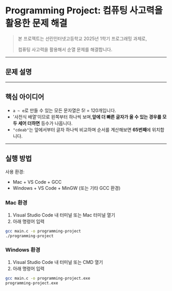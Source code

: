# Programming Project: 컴퓨팅 사고력을 활용한 문제 해결

> 본 프로젝트는 선린인터넷고등학교 2025년 1학기 프로그래밍 과제로,
> 
> 
> 컴퓨팅 사고력을 활용해서 순열 문제를 해결합니다.
> 

---

## 문제 설명


---

## 핵심 아이디어

- `a ~ e`로 만들 수 있는 모든 문자열은 5! = 120개입니다.
- '사전식 배열'이므로 왼쪽부터 하나씩 보며,**앞에 더 빠른 글자가 올 수 있는 경우를 모두 세어 더하면** 등수가 나옵니다.
- `"cdeab"`는 앞에서부터 글자 하나씩 비교하며 순서를 계산해보면 **65번째**에 위치합니다.

---

## 실행 방법

사용 환경:

- Mac + VS Code + GCC
- Windows + VS Code + MinGW (또는 기타 GCC 환경)

### Mac 환경

1. Visual Studio Code 내 터미널 또는 Mac 터미널 열기
2. 아래 명령어 입력

```bash
gcc main.c -o programming-project
./programming-project

```

### Windows 환경

1. Visual Studio Code 내 터미널 또는 CMD 열기
2. 아래 명령어 입력

```bash
gcc main.c -o programming-project.exe
programming-project.exe

```
